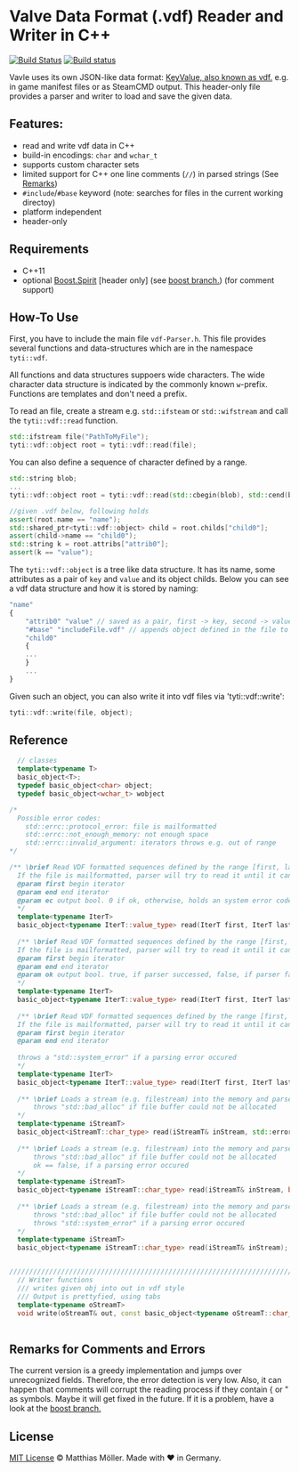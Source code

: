 # Valve Data Format (.vdf) Reader and Writer in C++
[![Build Status](https://travis-ci.org/TinyTinni/ValveFileVDF.svg?branch=master)](https://travis-ci.org/TinyTinni/ValveFileVDF)
[![Build status](https://ci.appveyor.com/api/projects/status/380441mkwkfvh4tj?svg=true)](https://ci.appveyor.com/project/TinyTinni/valvefilevdf)

Vavle uses its own JSON-like data format: [KeyValue, also known as vdf.](https://developer.valvesoftware.com/wiki/KeyValues)
e.g. in game manifest files or as SteamCMD output.
This header-only file provides a parser and writer to load and save the given data.

## Features:
- read and write vdf data in C++
- build-in encodings: `char`  and `wchar_t`
- supports custom character sets
- limited support for C++ one line comments (`//`) in parsed strings (See [Remarks](https://github.com/TinyTinni/ValveFileVDF#remarks-for-comments-and-errors))
- `#include`/`#base` keyword (note: searches for files in the current working directoy)
- platform independent
- header-only

## Requirements
- C++11
- optional [Boost.Spirit](http://www.boost.org/) [header only] (see [boost branch.](https://github.com/TinyTinni/ValveFileVDF/tree/boost)) (for comment support)
 
## How-To Use
First, you have to include the main file `vdf-Parser.h`.
This file provides several functions and data-structures which are
in the namespace `tyti::vdf`.

All functions and data structures suppoers wide characters.
The wide character data structure is indicated by the commonly known `w`-prefix.
Functions are templates and don't need a prefix.

To read an file, create a stream e.g. `std::ifsteam` or `std::wifstream`
and call the `tyti::vdf::read` function.
```c++
std::ifstream file("PathToMyFile");
tyti::vdf::object root = tyti::vdf::read(file);
```
You can also define a sequence of character defined by a range.
```c++
std::string blob;
...
tyti::vdf::object root = tyti::vdf::read(std::cbegin(blob), std::cend(blob));

//given .vdf below, following holds
assert(root.name == "name");
std::shared_ptr<tyti::vdf::object> child = root.childs["child0"];
assert(child->name == "child0");
std::string k = root.attribs["attrib0"];
assert(k == "value");
```

The `tyti::vdf::object` is a tree like data structure.
It has its name, some attributes as a pair of `key` and `value`
and its object childs. Below you can see a vdf data structure and how it is stored by naming:
```javascript
"name"
{
    "attrib0" "value" // saved as a pair, first -> key, second -> value
    "#base" "includeFile.vdf" // appends object defined in the file to childs
    "child0"
    {
    ...
    }
    ...
}
```

Given such an object, you can also write it into vdf files via 'tyti::vdf::write':
```c++
tyti::vdf::write(file, object);
```

## Reference
```c++
  // classes
  template<typename T>
  basic_object<T>;
  typedef basic_object<char> object;
  typedef basic_object<wchar_t> wobject

/*
  Possible error codes:
    std::errc::protocol_error: file is mailformatted
    std::errc::not_enough_memory: not enough space
    std::errc::invalid_argument: iterators throws e.g. out of range
*/

/** \brief Read VDF formatted sequences defined by the range [first, last).
  If the file is mailformatted, parser will try to read it until it can.
  @param first begin iterator
  @param end end iterator
  @param ec output bool. 0 if ok, otherwise, holds an system error code
  */
  template<typename IterT>
  basic_object<typename IterT::value_type> read(IterT first, IterT last, std::error_code& ec) noexcept;
  
  /** \brief Read VDF formatted sequences defined by the range [first, last).
  If the file is mailformatted, parser will try to read it until it can.
  @param first begin iterator
  @param end end iterator
  @param ok output bool. true, if parser successed, false, if parser failed
  */
  template<typename IterT>
  basic_object<typename IterT::value_type> read(IterT first, IterT last, bool* ok) noexcept;
  
  /** \brief Read VDF formatted sequences defined by the range [first, last).
  If the file is mailformatted, parser will try to read it until it can.
  @param first begin iterator
  @param end end iterator
  
  throws a "std::system_error" if a parsing error occured
  */
  template<typename IterT>
  basic_object<typename IterT::value_type> read(IterT first, IterT last);
  
  /** \brief Loads a stream (e.g. filestream) into the memory and parses the vdf formatted data.
      throws "std::bad_alloc" if file buffer could not be allocated
  */
  template<typename iStreamT>
  basic_object<iStreamT::char_type> read(iStreamT& inStream, std::error_code& ec);
  
  /** \brief Loads a stream (e.g. filestream) into the memory and parses the vdf formatted data.
      throws "std::bad_alloc" if file buffer could not be allocated
      ok == false, if a parsing error occured
  */
  template<typename iStreamT>
  basic_object<typename iStreamT::char_type> read(iStreamT& inStream, bool* ok);
  
  /** \brief Loads a stream (e.g. filestream) into the memory and parses the vdf formatted data.
      throws "std::bad_alloc" if file buffer could not be allocated
      throws "std::system_error" if a parsing error occured
  */
  template<typename iStreamT>
  basic_object<typename iStreamT::char_type> read(iStreamT& inStream);


/////////////////////////////////////////////////////////////////////////////
  // Writer functions
  /// writes given obj into out in vdf style 
  /// Output is prettyfied, using tabs
  template<typename oStreamT>
  void write(oStreamT& out, const basic_object<typename oStreamT::char_type>& obj);
  
```

## Remarks for Comments and Errors
The current version is a greedy implementation and jumps over unrecognized fields.
Therefore, the error detection is very low.
Also, it can happen that comments will corrupt the reading process if they contain { or " as symbols.
Maybe it will get fixed in the future.
If it is a problem, have a look at the [boost branch.](https://github.com/TinyTinni/ValveFileVDF/tree/boost)

## License

[MIT License](./LICENSE) © Matthias Möller. Made with ♥ in Germany.
